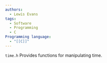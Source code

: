 ```yaml
---
authors:
  - Lewis Evans
tags:
  - Software
  - Programming
  - C
Programming language:
  - "[[C]]"
---
```

`time.h` Provides functions for manipulating time.